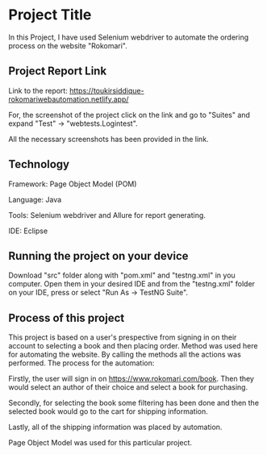 
# Project Title

In this Project, I have used Selenium webdriver to automate the ordering process on the
website "Rokomari". 


## Project Report Link

Link to the report: https://toukirsiddique-rokomariwebautomation.netlify.app/

For, the screenshot of the project click on the link and go to "Suites" and expand "Test" -> "webtests.Logintest".

All the necessary screenshots has been provided in the link.
## Technology
Framework: Page Object Model (POM) 

Language: Java

Tools: Selenium webdriver and Allure for report generating.

IDE: Eclipse


## Running the project on your device
Download "src" folder along with "pom.xml" and "testng.xml" in you computer. Open them in your desired IDE and from the "testng.xml" folder on your IDE, press or select "Run As -> TestNG Suite".
## Process of this project
This project is based on a user's prespective from signing in on their account to selecting a book and then placing order. Method was used here for automating the website. By calling the methods all the actions was performed. The process for the automation: 

Firstly, the user will sign in on https://www.rokomari.com/book. Then they would select an author of their choice and select a book for purchasing.

Secondly, for selecting the book some filtering has been done and then the selected book would go to the cart for shipping information.

Lastly, all of the shipping information was placed by automation.

Page Object Model was used for this particular project.